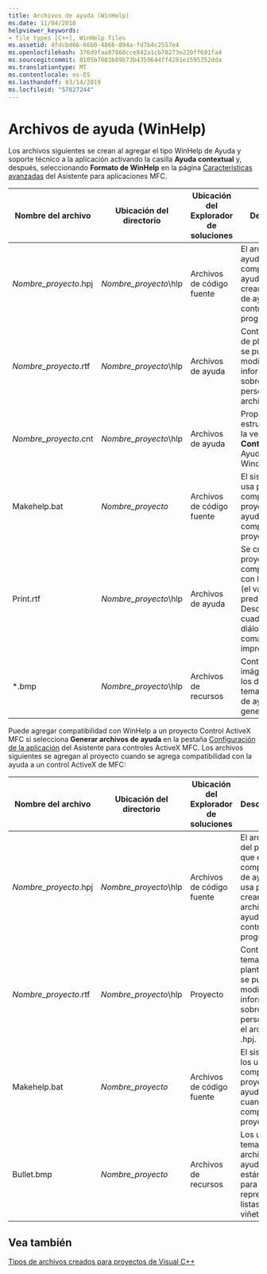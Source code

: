 ```yaml
---
title: Archivos de ayuda (WinHelp)
ms.date: 11/04/2016
helpviewer_keywords:
- file types [C++], WinHelp files
ms.assetid: 4fdcbd66-66b0-4866-894a-fd7b4c2557e4
ms.openlocfilehash: 376d9faa87868cce842a1cb70273e220ff691fa4
ms.sourcegitcommit: 8105b7003b89b73b4359644ff4281e1595352dda
ms.translationtype: MT
ms.contentlocale: es-ES
ms.lasthandoff: 03/14/2019
ms.locfileid: "57827244"
---
```

# <a name="help-files-winhelp"></a>Archivos de ayuda (WinHelp)

Los archivos siguientes se crean al agregar el tipo WinHelp de Ayuda y soporte técnico a la aplicación activando la casilla **Ayuda contextual** y, después, seleccionando **Formato de WinHelp** en la página [Características avanzadas](../../mfc/reference/advanced-features-mfc-application-wizard.md) del Asistente para aplicaciones MFC.

|Nombre del archivo|Ubicación del directorio|Ubicación del Explorador de soluciones|Descripción|
|---------------|------------------------|--------------------------------|-----------------|
|*Nombre_proyecto*.hpj|*Nombre_proyecto*\hlp|Archivos de código fuente|El archivo de ayuda que el compilador de ayuda usa para crear el archivo de ayuda del control o el programa.|
|*Nombre_proyecto*.rtf|*Nombre_proyecto*\hlp|Archivos de ayuda|Contiene temas de plantilla que se pueden modificar e información sobre cómo personalizar el archivo .hpj.|
|*Nombre_proyecto*.cnt|*Nombre_proyecto*\hlp|Archivos de ayuda|Proporciona la estructura para la ventana **Contenido** en la Ayuda de Windows.|
|Makehelp.bat|*Nombre_proyecto*|Archivos de código fuente|El sistema los usa para compilar el proyecto de ayuda cuando se compila el proyecto.|
|Print.rtf|*Nombre_proyecto*\hlp|Archivos de ayuda|Se crea si el proyecto incluye compatibilidad con la impresión (el valor predeterminado). Describe los cuadros de diálogo y comandos de impresión.|
|*.bmp|*Nombre_proyecto*\hlp|Archivos de recursos|Contienen imágenes para los diferentes temas de archivo de ayuda generados.|

Puede agregar compatibilidad con WinHelp a un proyecto Control ActiveX MFC si selecciona **Generar archivos de ayuda** en la pestaña [Configuración de la aplicación](../../mfc/reference/application-settings-mfc-activex-control-wizard.md) del Asistente para controles ActiveX MFC. Los archivos siguientes se agregan al proyecto cuando se agrega compatibilidad con la ayuda a un control ActiveX de MFC:

|Nombre del archivo|Ubicación del directorio|Ubicación del Explorador de soluciones|Descripción|
|---------------|------------------------|--------------------------------|-----------------|
|*Nombre_proyecto*.hpj|*Nombre_proyecto*\hlp|Archivos de código fuente|El archivo del proyecto que el compilador de ayuda usa para crear el archivo de ayuda del control o el programa.|
|*Nombre_proyecto*.rtf|*Nombre_proyecto*\hlp|Proyecto|Contiene temas de plantilla que se pueden modificar e información sobre cómo personalizar el archivo .hpj.|
|Makehelp.bat|*Nombre_proyecto*|Archivos de código fuente|El sistema los usa para compilar el proyecto de ayuda cuando se compila el proyecto.|
|Bullet.bmp|*Nombre_proyecto*|Archivos de recursos|Los usan los temas del archivo de ayuda estándar para representar listas con viñetas.|

## <a name="see-also"></a>Vea también

[Tipos de archivos creados para proyectos de Visual C++](file-types-created-for-visual-cpp-projects.md)

